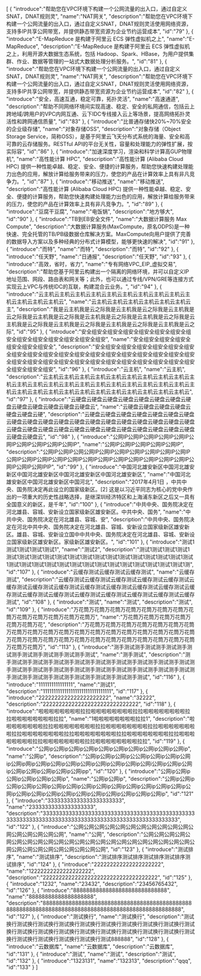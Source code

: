 [
	{
		"introduce":"帮助您在VPC环境下构建一个公网流量的出入口，通过自定义SNAT，DNAT规则灵",
		"name":"NAT网关",
		"description":"帮助您在VPC环境下构建一个公网流量的出入口，通过自定义SNAT，DNAT规则灵活使用网络资源，支持多IP共享公网带宽，并提供静态带宽资源为企业节约运营成本",
		"id":"79"
	},
	{
		"introduce":"E-MapReduce 是构建于阿里云 ECS 弹性虚拟机之上",
		"name":"E-MapReduce",
		"description":"E-MapReduce 是构建于阿里云 ECS 弹性虚拟机之上，利用开源大数据生态系统，包括 Hadoop、Spark、HBase，为用户提供集群、作业、数据等管理的一站式大数据处理分析服务。",
		"id":"81"
	},
	{
		"introduce":"帮助您在VPC环境下构建一个公网流量的出入口，通过自定义SNAT，DNAT规则灵",
		"name":"NAT网关",
		"description":"帮助您在VPC环境下构建一个公网流量的出入口，通过自定义SNAT，DNAT规则灵活使用网络资源，支持多IP共享公网带宽，并提供静态带宽资源为企业节约运营成本",
		"id":"82"
	},
	{
		"introduce":"安全，高速互通，稳定可靠，拓扑灵活",
		"name":"高速通道",
		"description":"帮助不同网络环境间实现高速、稳定、安全的私网通信，包括云上跨地域/跨用户的VPC内网互通、云下IDC专线接入云上等场景，提高网络拓扑灵活性和跨网通信质量",
		"id":"83"
	},
	{
		"introduce":"比普通存储快20%~70%安全的企业级存储",
		"name":"对象存储OSS",
		"description":"对象存储（Object Storage Service，简称OSS），是基于阿里云飞天分布式系统的海量、安全和高可靠的云存储服务。RESTful API的平台无关性，容量和处理能力的弹性扩展，按实际容",
		"id":"86"
	},
	{
		"introduce":"加速深度学习，渲染和科学计算高GUP物理机",
		"name":"高性能计算  HPC",
		"description":"高性能计算 (Alibaba Cloud HPC) 提供一种性能卓越、稳定、安全、便捷的计算服务，帮助您快速构建处理能力出色的应用，解放计算给服务带来的压力，使您的产品在计算效率上具有非凡竞争力。",
		"id":"87"
	},
	{
		"introduce":"移动推送",
		"name":"移动推送",
		"description":"高性能计算 (Alibaba Cloud HPC) 提供一种性能卓越、稳定、安全、便捷的计算服务，帮助您快速构建处理能力出色的应用，解放计算给服务带来的压力，使您的产品在计算效率上具有非凡竞争力。",
		"id":"89"
	},
	{
		"introduce":"豆腐干豆腐",
		"name":"电饭锅",
		"description":"地方够大",
		"id":"90"
	},
	{
		"introduce":"TB到EB安全文件",
		"name":"大数据计算服务 Max Compute",
		"description":"大数据计算服务(MaxCompute，原名ODPS)是一种快速、完全托管的TB/PB级数据仓库解决方案。MaxCompute向用户提供了完善的数据导入方案以及多种经典的分布式计算模型，能够更快速的解决",
		"id":"91"
	},
	{
		"introduce":"而特",
		"name":"而特",
		"description":"而特",
		"id":"92"
	},
	{
		"introduce":"任天野",
		"name":"日通报",
		"description":"任天野",
		"id":"93"
	},
	{
		"introduce":"高效，省时，省力",
		"name":"专有网络VPC_EIP_虚拟交易",
		"description":"帮助您基于阿里云构建出一个隔离的网络环境，并可以自定义IP 地址范围、网段、路由表和网关等；此外，也可以通过专线/VPN/GRE等连接方式实现云上VPC与传统IDC的互联，构建混合云业务。",
		"id":"94"
	},
	{
		"introduce":"云主机云主机云主机云主机云主机云主机云主机云主机云主机云主机云主机云主机云主机云",
		"name":"云主机云主机云主机云主机云主机云主机云主",
		"description":"我是云主机我是云之际我是云主机我是云之际我是云主机我是云之际我是云主机我是云之际我是云主机我是云之际我是云主机我是云之际我是云主机我是云之际我是云主机我是云之际我是云主机我是云之际我是云主机我是云之际",
		"id":"95"
	},
	{
		"introduce":"安全组安全组安全组安全组安全组安全组安全组安全组安全组安全组安全组安全组安全组安",
		"name":"安全组安全组安全组安全组安全组安全组安全",
		"description":"安全组安全组安全组安全组安全组安全组安全组安全组安全组安全组安全组安全组安全组安全组安全组安全组安全组安全组安全组安全组安全组安全组安全组安全组安全组安全组安全组安全组安全组安全组安全组安全组安全组安",
		"id":"96"
	},
	{
		"introduce":"云主机",
		"name":"云主机",
		"description":"云主机云主机云主机云主机云主机云主机云主机云主机云主机云主机云主机云主机云主机云主机云主机云主机云主机云主机云主机云主机云主机云主机云主机云主机云主机云主机云主机云主机云主机云主机云主机云主机云主机云",
		"id":"97"
	},
	{
		"introduce":"云硬盘云硬盘云硬盘云硬盘云硬盘云硬盘云硬盘云硬盘云硬盘云硬盘云硬盘云硬盘云硬盘云",
		"name":"云硬盘云硬盘云硬盘云硬盘云硬盘云硬盘云硬",
		"description":"云硬盘云硬盘云硬盘云硬盘云硬盘云硬盘云硬盘云硬盘云硬盘云硬盘云硬盘云硬盘云硬盘云硬盘云硬盘云硬盘云硬盘云硬盘云硬盘云硬盘云硬盘云硬盘云硬盘云硬盘云硬盘云硬盘云硬盘云硬盘云硬盘云硬盘云硬盘云硬盘云硬盘云",
		"id":"98"
	},
	{
		"introduce":"公网IP公网IP公网IP公网IP公网IP公网IP公网IP公网IP公网IP公网IP",
		"name":"公网IP公网IP公网IP公网IP公网IP",
		"description":"公网IP公网IP公网公网IP公网IP公网IP公网IP公网IP公网IP公网IP公网IP公网IP公网IP公网IP公网IP公网IP公网IP公网IP公网IP公网IP公网IP公网IP公网IP公网IP公网IPIP",
		"id":"99"
	},
	{
		"introduce":"中国河北雄安新区中国河北雄安新区中国河北雄安新区中国河北雄安新区中国河北雄安新区",
		"name":"中国河北雄安新区中国河北雄安新区中国河北",
		"description":"2017年4月1日 ，中共中央、国务院决定再此设立的国家级新区。[2]  这是以习近平同志为核心的党中央作出的一项重大的历史性战略选择，是继深圳经济特区和上海浦东新区之后又一具有全国意义的新区，是千年",
		"id":"100"
	},
	{
		"introduce":"中共中央、国务院决定在河北雄县、容城、安新设立国家级新区雄安新区。中共中央、国务",
		"name":"中共中央、国务院决定在河北雄县、容城、安",
		"description":"中共中央、国务院决定在河北中共中央、国务院决定在河北雄县、容城、安新设立国家级新区雄安新区。雄县、容城、安新设立国中中共中央、国务院决定在河北雄县、容城、安新设立国家级新区雄安新区。家级新区雄安新区。",
		"id":"101"
	},
	{
		"introduce":"测试1测试1测试1测试1测试1",
		"name":"测试2",
		"description":"测试1测试1测试1测试1测试1测试1测试1测试1测试1测试1测试1测试1测试1测试1测试1测试1测试1测试1测试1测试1测试1测试1测试1测试1测试1测试1测试1测试1测试1测试1测试1测试1测试1测",
		"id":"107"
	},
	{
		"introduce":"云缓存测试云缓存测试云缓存测试",
		"name":"云缓存测试",
		"description":"云缓存测试云缓存测试云缓存测试云缓存测试云缓存测试云缓存测试云缓存测试云缓存测试云缓存测试云缓存测试云缓存测试云缓存测试云缓存测试云缓存测试云缓存测试云缓存测试云缓存测试云缓存测试云缓存测试云缓存测试",
		"id":"108"
	},
	{
		"introduce":"测试",
		"name":"测试",
		"description":"测试",
		"id":"109"
	},
	{
		"introduce":"万花筒万花筒万花筒万花筒万花筒万花筒万花筒万花筒万花筒万花筒万花筒万花筒万花筒万",
		"name":"万花筒万花筒万花筒万花筒万花筒万花筒万花",
		"description":"万花筒万花筒万花筒万花筒万花筒万花筒万花筒万花筒万花筒万花筒万花筒万花筒万花筒万花筒万花筒万花筒万花筒万花筒万花筒万花筒万花筒万花筒万花筒万花筒万花筒万花筒万花筒万花筒万花筒万花筒万花筒万花筒万花筒万",
		"id":"113"
	},
	{
		"introduce":"测手测试测手测试测手测试测手测试测手测试测手测试测手测试测手测试",
		"name":"测手测试",
		"description":"测手测试测手测试测手测试测手测试测手测试测手测试测手测试测手测试测手测试测手测试测手测试测手测试测手测试测手测试测手测试测手测试测手测试测手测试测手测试测手测试测手测试测手测试测手测试测手测试测手测试",
		"id":"116"
	},
	{
		"introduce":"1111111111111111",
		"name":"测试1",
		"description":"11111111111111111111111111111111",
		"id":"117"
	},
	{
		"introduce":"2222222222222222222222",
		"name":"32222",
		"description":"222222222222222222222222222222",
		"id":"118"
	},
	{
		"introduce":"啦啦啦啦啦啦啦啦拉拉啦啦啦啦啦啦啦啦拉拉啦啦啦啦啦啦啦啦拉拉啦啦啦啦啦啦啦啦拉拉",
		"name":"1啦啦啦啦啦啦啦啦拉拉1",
		"description":"啦啦啦啦啦啦啦啦拉拉啦啦啦啦啦啦啦啦拉拉啦啦啦啦啦啦啦啦拉拉啦啦啦啦啦啦啦啦拉拉啦啦啦啦啦啦啦啦拉拉啦啦啦啦啦啦啦啦拉拉啦啦啦啦啦啦啦啦拉拉啦啦啦啦啦啦啦啦拉拉啦啦啦啦啦啦啦啦拉拉啦啦啦啦啦啦啦啦拉拉",
		"id":"119"
	},
	{
		"introduce":"公网ip公网ip公网ip公网ip公网ip公网ip公网ip公网ip公网ip公网ip",
		"name":"公网ip",
		"description":"公网ip公网ip公网ip公公网ip公网ip公网ip公网ip公网ip网ip公网ip公网ip公网ip公网ip公网ip公网ip公网ip公网i公网ip公网ip公网ip公网ip公网ip公网ip公网ip公网ipp",
		"id":"120"
	},
	{
		"introduce":"公网ip公网ip公网ip公网ip公网ip公网ip",
		"name":"公网ip公网ip",
		"description":"公网ip公网ip公网ip公网ip公网ip公网ip公网ip公网ip公网ip公网ip公网ip公网ip公网ip公网ip公网ip公网ip公网ip公网ip公网ip公网ip公网ip公网ip公网ip公网ip公网ip",
		"id":"121"
	},
	{
		"introduce":"33333333333333333333333",
		"name":"23333333333333333333",
		"description":"3333333333333333333333333333333333333333333333333333333333333333333333333333333333333333333333333333",
		"id":"122"
	},
	{
		"introduce":"公网公网公网公网公网公网公网公网公网公网公网公网公网公网公网公网公网",
		"name":"公网",
		"description":"公网公网公网公网公网公网公网公网公网公网公网公网公网公网公网公网公网公网公网公网公网公网公网公网公网公网公网公网公网公网公网公网",
		"id":"123"
	},
	{
		"introduce":"测试排序",
		"name":"测试排序",
		"description":"测试排序测试排序测试排序测试排序测试排序",
		"id":"124"
	},
	{
		"introduce":"222222222222222222222",
		"name":"12222222222222222222",
		"description":"222222222222222222222222222222222222",
		"id":"125"
	},
	{
		"introduce":"1232",
		"name":"23432",
		"description":"23456765432",
		"id":"126"
	},
	{
		"introduce":"88888888888888888888888888888",
		"name":"88888888888888888888",
		"description":"8888888888888888888888888888888888888888888888888888888888888888888888888888888888888888888888888888",
		"id":"127"
	},
	{
		"introduce":"测试换行",
		"name":"测试换行",
		"description":"测试换行测试换行测试换行测试换行测试换行测试换行测试换行测试换行测试换行测试换行测试换行测试换行测试换行测试换行测试换行测试换行测试换行测试换行测试换行测试换行测试换行测试换行测试换行测试888888",
		"id":"128"
	},
	{
		"introduce":"云数据库",
		"name":"云数据库",
		"description":"云数据库",
		"id":"131"
	},
	{
		"introduce":"测试",
		"name":"测试",
		"description":"测试",
		"id":"132"
	},
	{
		"introduce":"1323131",
		"name":"132313",
		"description":"qqq",
		"id":"133"
	}
]